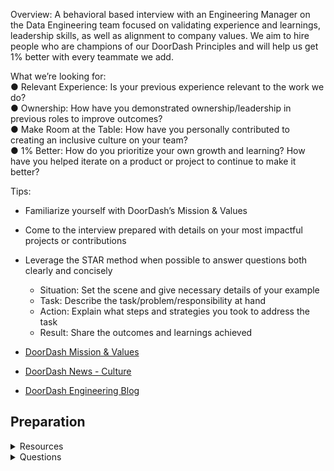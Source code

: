 Overview: A behavioral based interview
with an Engineering Manager on the Data
Engineering team focused on validating
experience and learnings, leadership skills,
as well as alignment to company values.
We aim to hire people who are champions
of our DoorDash Principles and will help us
get 1% better with every teammate we add.

What we’re looking for:\
● Relevant Experience: Is your previous experience relevant to the work we do?\
● Ownership: How have you demonstrated ownership/leadership in previous roles to
improve outcomes?\
● Make Room at the Table: How have you personally contributed to creating an inclusive
culture on your team?\
● 1% Better: How do you prioritize your own growth and learning? How have you helped
iterate on a product or project to continue to make it better?

Tips:
- Familiarize yourself with DoorDash’s Mission & Values
- Come to the interview prepared with details on your most impactful projects or
contributions
- Leverage the STAR method when possible to answer questions both clearly and
concisely
    - Situation: Set the scene and give necessary details of your example
    - Task: Describe the task/problem/responsibility at hand
    - Action: Explain what steps and strategies you took to address the task
    - Result: Share the outcomes and learnings achieved

- [DoorDash Mission & Values](https://careersatdoordash.com/mission-and-values/)
- [DoorDash News - Culture](https://about.doordash.com/en-us/news/category/culture)
- [DoorDash Engineering Blog](https://careersatdoordash.com/career-areas/engineering/)



## Preparation 

<details>
    <summary>  Resources  </summary>

1. https://medium.com/opendoor-labs/open-book-sowmya-karra-senior-data-engineer-d1c006ef9927




</details>



<details>
    <summary>  Questions  </summary>
    1. Role model
    2. Conflict of slow work of team member 
    3. Big failure or challenging work - which you did and did not know earlier 
    4. Values of doordash
</details>
